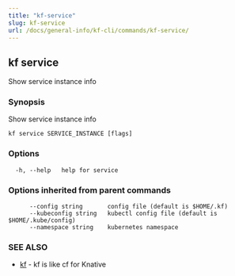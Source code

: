 ```yaml
---
title: "kf-service"
slug: kf-service
url: /docs/general-info/kf-cli/commands/kf-service/
---
```

## kf service

Show service instance info

### Synopsis

Show service instance info

```
kf service SERVICE_INSTANCE [flags]
```

### Options

```
  -h, --help   help for service
```

### Options inherited from parent commands

```
      --config string       config file (default is $HOME/.kf)
      --kubeconfig string   kubectl config file (default is $HOME/.kube/config)
      --namespace string    kubernetes namespace
```

### SEE ALSO

* [kf](/docs/general-info/kf-cli/commands/kf/)	 - kf is like cf for Knative

